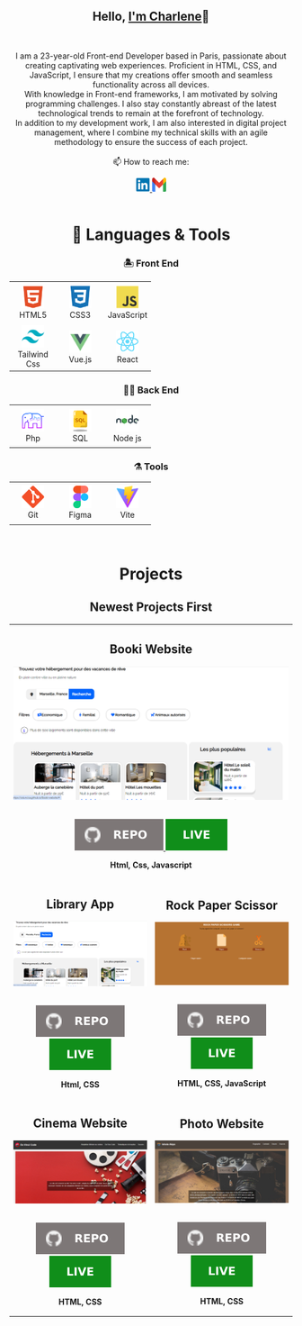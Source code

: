 <h2 align="center">Hello, <a href="https://github.com/oduncica" 
  title="Profile">I'm Charlene</a>👋</h2>
<br>
<p align="center">
  I am a 23-year-old Front-end Developer based in Paris, passionate about creating captivating web experiences. Proficient in HTML, CSS, and JavaScript, I ensure that my creations offer smooth and seamless functionality across all devices. <br>
With knowledge in Front-end frameworks, I am motivated by solving programming challenges. I also stay constantly abreast of the latest technological trends to remain at the forefront of technology. <br>
In addition to my development work, I am also interested in digital project management, where I combine my technical skills with an agile methodology to ensure the success of each project.
 <br>
 <br>
  📫 How to reach me:
</p>

<div align='center'>
  <a href="https://www.linkedin.com/in/cica-charlene-odunlami/"> 
    <img src="icons/linkedin.svg" alt="LinkedIn" height="25" width='25' />
  </a>
  <a href="mailto: oduncica@gmail.com"> 
    <img src="icons/gmail.svg" alt="Gmail" height="25" width='25' />
  </a>
</div>
<br>

<h1 align="center">🚀 Languages & Tools</h1>

<h3 align='center'>🏝️ Front End</h3>

<table align="center">
  <tr>
    <td align="center" height="70" width="70">
      <img src="icons/html5.svg" alt="HTML" width="40" height="40"/>
      <br/>HTML5
    </td>
    <td align="center" height="70" width="70">
      <img src="icons/css3.svg" alt="CSS3" width="40" height="40"/>
      <br/>CSS3
    </td>
    <td align="center" height="70" width="70">
      <img src="icons/javascript.svg" alt="JavaScript" width="40" height="40"/>
      <br/>JavaScript
    </td>
 
  
  
  </tr>

  <tr>
  <td align="center" height="70" width="70">
      <img src="icons/tailwind.svg" alt="TypeScript" width="40" height="40"/>
      <br/>Tailwind Css
    </td>
   <td align="center" height="70" width="70">
      <img src="icons/vue.svg" alt="Vue" width="40" height="40"/>
      <br/>Vue.js
    </td>
   <td align="center" height="70" width="70">
      <img src="icons/react.svg" alt="React" width="40" height="40"/>
      <br/>React
    </td>
  </tr>
</table>

<h3 align='center'>👷🏻 Back End</h3>

<table align="center">
  <tr>
    <td align="center" height="70" width="70">
      <img src="icons/php.png" alt="Nest.js" width="40" height="40"/>
      <br/>Php
    </td>
    <td align="center" height="70" width="70">
      <img src="icons/sql.png" alt="sql" width="40" height="40"/>
      <br/>SQL
    </td>
    <td align="center" height="70" width="70">
      <img src="icons/node.svg" alt="node" width="40" height="40"/>
      <br/>Node js
    </td>
  </tr>
</table>

<h3 align='center'>⚗️ Tools</h3>

<table align="center">
  <tr>
    <td align="center" height="70" width="70">
      <img src="icons/git.svg" alt="Git" width="40" height="40"/>
      <br/>Git
    </td>
  
  <td align="center" height="70" width="70">
      <img src="icons/figma.svg" alt="Figma" width="40" height="40"/>
      <br/>Figma

  </td>
      <td align="center" height="70" width="70">
      <img src="icons/vite.svg" alt="Vite" width="40" height="40"/>
      <br/>Vite
    </td>
  </tr>
</table>

<br>

<h1 align="center">Projects</h1>

<h2 align="center">Newest Projects First</h2>

<table>
  <tr>
    <td colspan="2">
      <h2 align='center'>Booki Website</h2>
      <div align='center'>  
        <a href='https://oduncica.github.io/memory-card'>
          <img src='img/booki-site.png' alt='CV Creator project'/>
        </a>
        <br>
        <br>
        <p>
          <a href='https://github.com/oduncica/Booki-website'>
            <img src="icons/repo.svg"/>
          </a>
          <a href='https://oduncica.github.io/memory-card/'>
            <img src='icons/live.svg'/>
          </a>
        </p>
        <p><strong>Html, Css, Javascript</strong></p>
      </div>
    </td>
  </tr>
  <tr>
    <td width='50%'>
    <h2 align='center'>Library App</h2>
      <div align='center'>  
        <a href='https://oduncica.github.io/cv-maker/'>
          <img src='img/booki-site.png' alt='CV Creator project'/>
        </a>
        <br>
        <br>
        <p>
          <a href='https://github.com/oduncica/Booki-website'>
            <img src="icons/repo.svg"/>
          </a>
          <a href='https://oduncica.github.io/Booki-website/'>
            <img src='icons/live.svg'/>
          </a>
        </p>
        <p><strong>Html, CSS</strong></p>
      </div></td>
    <td width='50%'>
      <h2 align='center'>Rock Paper Scissor</h2>
      <div align='center'>  
        <a href='https://github.com/oduncica/Rock-paper-scissors'>
          <img src='img/rock.png' alt='Tic Tac Toe project'/>
        </a>
        <br>
        <br>
        <p>
          <a href='https://github.com/oduncica/tic-tac-toe'>
            <img src="icons/repo.svg"/>
          </a>
          <a href='https://oduncica.github.io/Rock-paper-scissors/'>
            <img src='icons/live.svg'/>
          </a>
        </p>
        <p><strong>HTML, CSS, JavaScript</strong></p>
      </div>
    </td>
  </tr>
  <tr>
    <td width='50%'>
      <h2 align='center'>Cinema Website</h2>
      <div align='center'>  
        <a href='https://oduncica.github.io/library/'>
          <img src='img/cinema.png' alt='library'/>
        </a>
        <br>
        <br>
        <p>
          <a href='https://github.com/oduncica/cinema'>
            <img src="icons/repo.svg"/>
          </a>
          <a href='https://oduncica.github.io/cinema/'>
            <img src='icons/live.svg'/>
          </a>
        </p>
        <p><strong>HTML, CSS</strong></p>
      </div>
    </td>
    <td width='50%'>
      <h2 align="center">Photo Website</h2>
      <div align="center">  
        <a href='https://oduncica.github.io/admin-dashboard/'>
          <img src="img/photo.png" alt="dashboard"/>
        </a>
        <br>
        <br>
        <p>
          <a href='https://github.com/oduncica/Photo'>
            <img src="icons/repo.svg"/>
          </a>
          <a href="https://oduncica.github.io/Photo/">
            <img src="icons/live.svg"/>
          </a>
        </p>
        <p><strong>HTML, CSS</strong></p>
      </div>
    </td>
  </tr>
</table>
